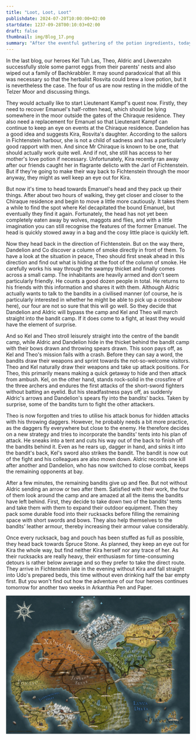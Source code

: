 ```yaml
---
title: "Loot, Loot, Loot"
publishdate: 2024-07-20T10:00:00+02:00
startdate: 1237-09-28T00:10:03+02:00
draft: false
thumbnail: img/Blog_17.png
summary: "After the eventful gathering of the potion ingredients, today our four heroes have to collect Emanuel's half-decomposed head to prove to Lieutenant Kampf that he has indeed been taken out of the way. Find out here whether this will be the only severed head they have to deal with today:"
---
```


In the last blog, our heroes Kel Tuh Las, Theo, Aldric and Löwenzahn successfully stole some parrot eggs from their parents' nests and also wiped out a family of Bachkrabbler. It may sound paradoxical that all this was necessary so that the herbalist Rosvita could brew a love potion, but it is nevertheless the case. The four of us are now resting in the middle of the Telzer Moor and discussing things. 

They would actually like to start Lieutenant Kampf's quest now. Firstly, they need to recover Emanuel's half-rotten head, which should be lying somewhere in the moor outside the gates of the Chiraque residence. They also need a replacement for Emanuel so that Lieutenant Kampf can continue to keep an eye on events at the Chiraque residence. Dandelion has a good idea and suggests Kira, Rosvita's daughter. According to the sailors in Fichtenstein harbour, she is not a child of sadness and has a particularly good rapport with men. And since Mr Chiraque is known to be one, that should actually work quite well. And if not, she still has access to her mother's love potion if necessary. Unfortunately, Kira recently ran away after our friends caught her in flagrante delicto with the Jarl of Fichtenstein. But if they're going to make their way back to Fichtenstein through the moor anyway, they might as well keep an eye out for Kira.

But now it's time to head towards Emanuel's head and they pack up their things. After about two hours of walking, they get closer and closer to the Chiraque residence and begin to move a little more cautiously. It takes them a while to find the spot where Kel decapitated the bound Emanuel, but eventually they find it again. Fortunately, the head has not yet been completely eaten away by wolves, maggots and flies, and with a little imagination you can still recognise the features of the former Emanuel. The head is quickly stowed away in a bag and the cosy little place is quickly left. 

Now they head back in the direction of Fichtenstein. But on the way there, Dandelion and Co discover a column of smoke directly in front of them. To have a look at the situation in peace, Theo should first sneak ahead in this direction and find out what is hiding at the foot of the column of smoke. He carefully works his way through the swampy thicket and finally comes across a small camp. The inhabitants are heavily armed and don't seem particularly friendly. He counts a good dozen people in total. He returns to his friends with this information and shares it with them. Although Aldric actually wants to talk to the bandits in a civilised manner (of course, he is particularly interested in whether he might be able to pick up a crossbow here), our four are not so sure that this will go well. So they decide that Dandelion and Aldric will bypass the camp and Kel and Theo will march straight into the bandit camp. If it does come to a fight, at least they would have the element of surprise.

And so Kel and Theo stroll leisurely straight into the centre of the bandit camp, while Aldric and Dandelion hide in the thicket behind the bandit camp with their bows drawn and throwing spears drawn. This soon pays off, as Kel and Theo's mission fails with a crash. Before they can say a word, the bandits draw their weapons and sprint towards the not-so-welcome visitors. Theo and Kel naturally draw their weapons and take up attack positions.  For Theo, this primarily means making a quick getaway to hide and then attack from ambush. Kel, on the other hand, stands rock-solid in the crossfire of the three archers and endures the first attacks of the short-sword fighters without batting an eyelid. But his steadfastness pays off, as suddenly Aldric's arrows and Dandelion's spears fly into the bandits' backs. Taken by surprise, some of the bandits turn to fight the other attackers. 

Theo is now forgotten and tries to utilise his attack bonus for hidden attacks with his throwing daggers. However, he probably needs a bit more practice, as the daggers fly everywhere but close to the enemy. He therefore decides on a new strategy and tries to incorporate the bandits' tents into his plan of attack. He sneaks into a tent and cuts his way out of the back to finish off the bandits behind it. Even as he rears up, dagger in hand, and sinks it into the bandit's back, Kel's sword also strikes the bandit. The bandit is now out of the fight and his colleagues are also mown down. Aldric records one kill after another and Dandelion, who has now switched to close combat, keeps the remaining opponents at bay.

After a few minutes, the remaining bandits give up and flee. But not without Aldric sending an arrow or two after them. Satisfied with their work, the four of them look around the camp and are amazed at all the items the bandits have left behind. First, they decide to take down two of the bandits' tents and take them with them to expand their outdoor equipment. Then they pack some durable food into their rucksacks before filling the remaining space with short swords and bows. They also help themselves to the bandits' leather armour, thereby increasing their armour value considerably.

Once every rucksack, bag and pouch has been stuffed as full as possible, they head back towards Spruce Stone. As planned, they keep an eye out for Kira the whole way, but find neither Kira herself nor any trace of her. As their rucksacks are really heavy, their enthusiasm for time-consuming detours is rather below average and so they prefer to take the direct route.  They arrive in Fichtenstein late in the evening without Kira and fall straight into Udo's prepared beds, this time without even drinking half the bar empty first. But you won't find out how the adventure of our four heroes continues tomorrow for another two weeks in Arkanthia Pen and Paper.

<div class="img-max center">
  <img class="img-fluid" title="Worldmap Arkanthia" alt="Worldmap Arkanthia." src="./img/Arkanthia_Map_Blog_17.jpg" />
</div>
